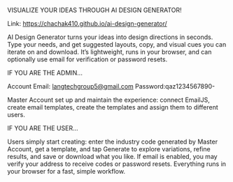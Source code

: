 VISUALIZE YOUR IDEAS THROUGH AI DESIGN GENERATOR!

Link: https://chachak410.github.io/ai-design-generator/

AI Design Generator turns your ideas into design directions in seconds. Type your needs, and get suggested layouts, copy, and visual cues you can iterate on and download. It’s lightweight, runs in your browser, and can optionally use email for verification or password resets.

IF YOU ARE THE ADMIN...

Account Email: langtechgroup5@gmail.com
Password:qaz1234567890-

Master Account set up and maintain the experience: connect EmailJS, create email templates, create the templates and assign them to different users. 

IF YOU ARE THE USER...

Users simply start creating: enter the industry code generated by Master Account, get a template, and tap Generate to explore variations, refine results, and save or download what you like. If email is enabled, you may verify your address to receive codes or password resets. Everything runs in your browser for a fast, simple workflow.
